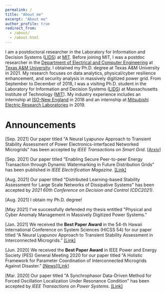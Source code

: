 ```yaml
---
permalink: /
title: "About me"
excerpt: "About me"
author_profile: true
redirect_from: 
  - /about/
  - /about.html
---
```

I am a postdoctoral researcher in the Laboratory for Information and Decision Systems ([LIDS](https://lids.mit.edu)) at [MIT](https://www.mit.edu). Before joining MIT, I was a postdoc researcher in the [Department of Electrical and Computer Engineering](https://engineering.tamu.edu/electrical/index.html) at [Texas A&M University](https://www.tamu.edu). I obtained my Ph.D. degree at Texas A&M University in 2021. My research focuses on data analytics, physical/cyber resilience enhancement, and security analysis in massively digitized power grid. From September to December of 2018, I was a visiting Ph.D. student in the Laboratory for Information and Decision Systems ([LIDS](https://lids.mit.edu)) at Massachusetts Institute of Technology ([MIT](http://www.mit.edu)). My industry experience includes an internship at [ISO-New England](https://www.iso-ne.com) in 2018 and an internship at [Mitsubishi Electric Research Laboratories](https://www.merl.com) in 2019.

Announcements
=====
[Sep. 2021] Our paper titled "A Neural Lyapunov Approach to Transient Stability Assessment of Power Electronics-interfaced Networked Microgrids" has been accepted by *IEEE Transactions on Smart Grid*. [[Arxiv](https://arxiv.org/pdf/2012.01333.pdf)]

[Sep. 2021] Our paper titled "Enabling Secure Peer-to-peer Energy Transaction through Dynamic Watermarking in Future Distribution Grids" has been published in *IEEE Electrification Magazine*. [[Link]](https://ieeexplore.ieee.org/document/9528341)

[Aug. 2021] Our paper titled "Distributed Learning-based Stability Assessment for Large Scale Networks of Dissipative Systems" has been accepted by *2021 60th Conference on Decision and Control (CDC2021)*.

[Aug. 2021] I obtain my Ph.D. degree!

[May 2021] I've successfully defended my thesis entitled "Physical and Cyber Anomaly Management in Massively Digitized Power Systems."

[Jan. 2021] We received the **Best Paper Award** in the 54-th Hawaii International Conference on System Sciences (HICSS 54) for our paper titled “A Neural Lyapunov Approach to Transient Stability Assessment in Interconnected Microgrids.” [[Link]](https://hicss.hawaii.edu/best-papers/)

[Jun. 2020] We received the **Best Paper Award** in IEEE Power and Energy Society (PES) General Meeting 2020 for our paper titled “A Holistic Framework for Parameter Coordination of Interconnected Microgrids Against Disaster.” [[News]](https://engineering.tamu.edu/news/2020/09/research-team-receives-best-paper-award-at-flagship-conference.html)[[Link]](https://ieeexplore.ieee.org/abstract/document/9281628)

[Mar. 2020] Our paper titled "A Synchrophasor Data-Driven Method for Forced Oscillation Localization Under Resonance Condition" has been accepted by *IEEE Transactions on Power Systems*. [[Link]](https://ieeexplore.ieee.org/abstract/document/9043670)
